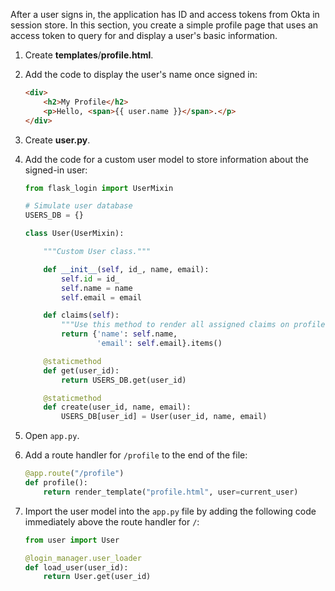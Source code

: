 After a user signs in, the application has ID and access tokens from Okta in session store. In this section, you create a simple profile page that uses an access token to query for and display a user's basic information.

1. Create **templates**/**profile.html**.
1. Add the code to display the user's name once signed in:

   ```html
   <div>
       <h2>My Profile</h2>
       <p>Hello, <span>{{ user.name }}</span>.</p>
   </div>
   ```

1. Create **user.py**.
1. Add the code for a custom user model to store information about the signed-in user:

   ```py
   from flask_login import UserMixin

   # Simulate user database
   USERS_DB = {}

   class User(UserMixin):

       """Custom User class."""

       def __init__(self, id_, name, email):
           self.id = id_
           self.name = name
           self.email = email

       def claims(self):
           """Use this method to render all assigned claims on profile page."""
           return {'name': self.name,
                   'email': self.email}.items()

       @staticmethod
       def get(user_id):
           return USERS_DB.get(user_id)

       @staticmethod
       def create(user_id, name, email):
           USERS_DB[user_id] = User(user_id, name, email)
   ```

1. Open `app.py`.
1. Add a route handler for `/profile` to the end of the file:

   ```py
   @app.route("/profile")
   def profile():
       return render_template("profile.html", user=current_user)
   ```

1. Import the user model into the `app.py` file by adding the following code immediately above the route handler for `/`:

   ```py
   from user import User

   @login_manager.user_loader
   def load_user(user_id):
       return User.get(user_id)
   ```
